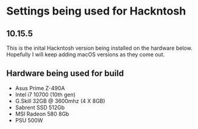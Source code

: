 # Settings being used for Hackntosh

## 10.15.5 
This is the inital Hackntosh version being installed on the hardware below. Hopefully I will keep adding macOS versions as they come out. 

## Hardware being used for build
- Asus Prime Z-490A
- Intel i7 10700 (10th gen)
- G.Skill 32GB @ 3600mhz (4 X 8GB)
- Sabrent SSD 512Gb
- MSI Radeon 580 8Gb
- PSU 500W